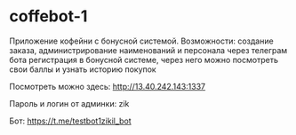 # coffebot-1
Приложение кофейни с бонусной системой. 
Возможности: 
создание заказа, администрирование наименований и персонала
через телеграм бота регистрация в бонусной системе, через него можно посмотреть свои баллы и узнать историю покупок

Посмотреть можно здесь:
http://13.40.242.143:1337

Пароль и логин от админки: zik

Бот: https://t.me/testbot1zikil_bot

